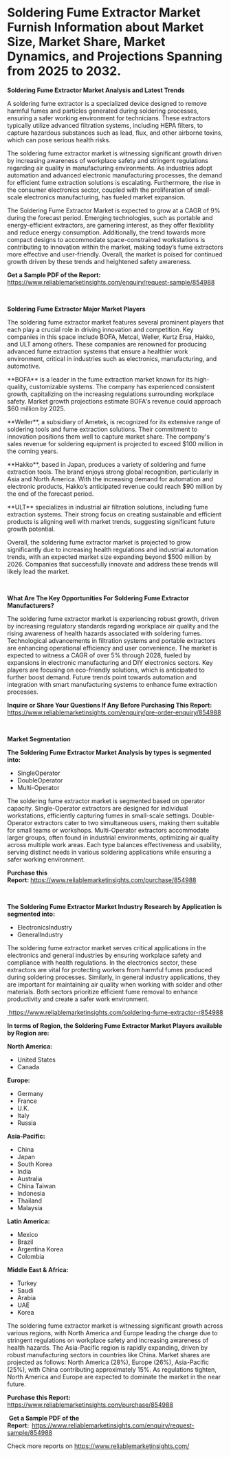 <p><h1>Soldering Fume Extractor Market Furnish Information about Market Size, Market Share, Market Dynamics, and Projections Spanning from 2025 to 2032.</h1></p><p><strong>Soldering Fume Extractor Market Analysis and Latest Trends</strong></p>
<p><p>A soldering fume extractor is a specialized device designed to remove harmful fumes and particles generated during soldering processes, ensuring a safer working environment for technicians. These extractors typically utilize advanced filtration systems, including HEPA filters, to capture hazardous substances such as lead, flux, and other airborne toxins, which can pose serious health risks.</p><p>The soldering fume extractor market is witnessing significant growth driven by increasing awareness of workplace safety and stringent regulations regarding air quality in manufacturing environments. As industries adopt automation and advanced electronic manufacturing processes, the demand for efficient fume extraction solutions is escalating. Furthermore, the rise in the consumer electronics sector, coupled with the proliferation of small-scale electronics manufacturing, has fueled market expansion.</p><p>The Soldering Fume Extractor Market is expected to grow at a CAGR of 9% during the forecast period. Emerging technologies, such as portable and energy-efficient extractors, are garnering interest, as they offer flexibility and reduce energy consumption. Additionally, the trend towards more compact designs to accommodate space-constrained workstations is contributing to innovation within the market, making today’s fume extractors more effective and user-friendly. Overall, the market is poised for continued growth driven by these trends and heightened safety awareness.</p></p>
<p><strong>Get a Sample PDF of the Report:&nbsp;</strong> <a href="https://www.reliablemarketinsights.com/enquiry/request-sample/854988?utm_campaign=2176&utm_medium=2&utm_source=Github&utm_content=ia&utm_term=16022025&utm_id=soldering-fume-extractor">https://www.reliablemarketinsights.com/enquiry/request-sample/854988</a></p>
<p>&nbsp;</p>
<p><strong>Soldering Fume Extractor Major Market Players</strong></p>
<p><p>The soldering fume extractor market features several prominent players that each play a crucial role in driving innovation and competition. Key companies in this space include BOFA, Metcal, Weller, Kurtz Ersa, Hakko, and ULT among others. These companies are renowned for producing advanced fume extraction systems that ensure a healthier work environment, critical in industries such as electronics, manufacturing, and automotive.</p><p>**BOFA** is a leader in the fume extraction market known for its high-quality, customizable systems. The company has experienced consistent growth, capitalizing on the increasing regulations surrounding workplace safety. Market growth projections estimate BOFA's revenue could approach $60 million by 2025.</p><p>**Weller**, a subsidiary of Ametek, is recognized for its extensive range of soldering tools and fume extraction solutions. Their commitment to innovation positions them well to capture market share. The company's sales revenue for soldering equipment is projected to exceed $100 million in the coming years.</p><p>**Hakko**, based in Japan, produces a variety of soldering and fume extraction tools. The brand enjoys strong global recognition, particularly in Asia and North America. With the increasing demand for automation and electronic products, Hakko’s anticipated revenue could reach $90 million by the end of the forecast period.</p><p>**ULT** specializes in industrial air filtration solutions, including fume extraction systems. Their strong focus on creating sustainable and efficient products is aligning well with market trends, suggesting significant future growth potential.</p><p>Overall, the soldering fume extractor market is projected to grow significantly due to increasing health regulations and industrial automation trends, with an expected market size expanding beyond $500 million by 2026. Companies that successfully innovate and address these trends will likely lead the market.</p></p>
<p>&nbsp;</p>
<p><strong>What Are The Key Opportunities For Soldering Fume Extractor Manufacturers?</strong></p>
<p><p>The soldering fume extractor market is experiencing robust growth, driven by increasing regulatory standards regarding workplace air quality and the rising awareness of health hazards associated with soldering fumes. Technological advancements in filtration systems and portable extractors are enhancing operational efficiency and user convenience. The market is expected to witness a CAGR of over 5% through 2028, fueled by expansions in electronic manufacturing and DIY electronics sectors. Key players are focusing on eco-friendly solutions, which is anticipated to further boost demand. Future trends point towards automation and integration with smart manufacturing systems to enhance fume extraction processes.</p></p>
<p><strong>Inquire or Share Your Questions If Any Before Purchasing This Report:</strong> <a href="https://www.reliablemarketinsights.com/enquiry/pre-order-enquiry/854988?utm_campaign=2176&utm_medium=2&utm_source=Github&utm_content=ia&utm_term=16022025&utm_id=soldering-fume-extractor">https://www.reliablemarketinsights.com/enquiry/pre-order-enquiry/854988</a></p>
<p>&nbsp;</p>
<p><strong>Market Segmentation</strong></p>
<p><strong>The Soldering Fume Extractor Market Analysis by types is segmented into:</strong></p>
<p><ul><li>SingleOperator</li><li>DoubleOperator</li><li>Multi-Operator</li></ul></p>
<p><p>The soldering fume extractor market is segmented based on operator capacity. Single-Operator extractors are designed for individual workstations, efficiently capturing fumes in small-scale settings. Double-Operator extractors cater to two simultaneous users, making them suitable for small teams or workshops. Multi-Operator extractors accommodate larger groups, often found in industrial environments, optimizing air quality across multiple work areas. Each type balances effectiveness and usability, serving distinct needs in various soldering applications while ensuring a safer working environment.</p></p>
<p><strong>Purchase this Report:&nbsp;</strong><a href="https://www.reliablemarketinsights.com/purchase/854988?utm_campaign=2176&utm_medium=2&utm_source=Github&utm_content=ia&utm_term=16022025&utm_id=soldering-fume-extractor">https://www.reliablemarketinsights.com/purchase/854988</a></p>
<p>&nbsp;</p>
<p><strong>The Soldering Fume Extractor Market Industry Research by Application is segmented into:</strong></p>
<p><ul><li>ElectronicsIndustry</li><li>GeneralIndustry</li></ul></p>
<p><p>The soldering fume extractor market serves critical applications in the electronics and general industries by ensuring workplace safety and compliance with health regulations. In the electronics sector, these extractors are vital for protecting workers from harmful fumes produced during soldering processes. Similarly, in general industry applications, they are important for maintaining air quality when working with solder and other materials. Both sectors prioritize efficient fume removal to enhance productivity and create a safer work environment.</p></p>
<p><a href="https://www.reliablemarketinsights.com/soldering-fume-extractor-r854988?utm_campaign=2176&utm_medium=2&utm_source=Github&utm_content=ia&utm_term=16022025&utm_id=soldering-fume-extractor">&nbsp;https://www.reliablemarketinsights.com/soldering-fume-extractor-r854988</a></p>
<p><strong>In terms of Region, the Soldering Fume Extractor Market Players available by Region are:</strong></p>
<p>
    <p> <strong> North America: </strong>
        <ul>
            <li>United States</li>
            <li>Canada</li>
        </ul>
        </p> 
    <p> <strong> Europe: </strong>
        <ul>
            <li>Germany</li>
            <li>France</li>
            <li>U.K.</li>
            <li>Italy</li>
            <li>Russia</li>
        </ul>
        </p> 
    <p> <strong> Asia-Pacific: </strong>
        <ul>
            <li>China</li>
            <li>Japan</li>
            <li>South Korea</li>
            <li>India</li>
            <li>Australia</li>
            <li>China Taiwan</li>
            <li>Indonesia</li>
            <li>Thailand</li>
            <li>Malaysia</li>
        </ul>
        </p> 
    <p> <strong> Latin America: </strong>
        <ul>
            <li>Mexico</li>
            <li>Brazil</li>
            <li>Argentina Korea</li>
            <li>Colombia</li>
        </ul>
        </p> 
    <p> <strong> Middle East & Africa: </strong>
        <ul>
            <li>Turkey</li>
            <li>Saudi</li>
            <li>Arabia</li>
            <li>UAE</li>
            <li>Korea</li>
        </ul>
    </p>
    </p>
<p><p>The soldering fume extractor market is witnessing significant growth across various regions, with North America and Europe leading the charge due to stringent regulations on workplace safety and increasing awareness of health hazards. The Asia-Pacific region is rapidly expanding, driven by robust manufacturing sectors in countries like China. Market shares are projected as follows: North America (28%), Europe (26%), Asia-Pacific (25%), with China contributing approximately 15%. As regulations tighten, North America and Europe are expected to dominate the market in the near future.</p></p>
<p><strong>Purchase this Report: </strong><a href="https://www.reliablemarketinsights.com/purchase/854988?utm_campaign=2176&utm_medium=2&utm_source=Github&utm_content=ia&utm_term=16022025&utm_id=soldering-fume-extractor">https://www.reliablemarketinsights.com/purchase/854988</a></p>
<p>&nbsp;<strong>Get a Sample PDF of the Report:&nbsp;&nbsp;</strong><a href="https://www.reliablemarketinsights.com/enquiry/request-sample/854988?utm_campaign=2176&utm_medium=2&utm_source=Github&utm_content=ia&utm_term=16022025&utm_id=soldering-fume-extractor">https://www.reliablemarketinsights.com/enquiry/request-sample/854988</a></p>
<p><strong></strong></p>
<p>Check more reports on <a href="https://www.reliablemarketinsights.com/?utm_campaign=2176&utm_medium=2&utm_source=Github&utm_content=ia&utm_term=16022025&utm_id=soldering-fume-extractor">https://www.reliablemarketinsights.com/</a></p>